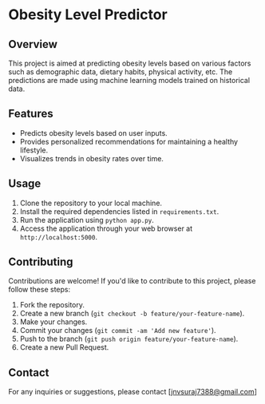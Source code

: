 # Obesity Level Predictor

## Overview
This project is aimed at predicting obesity levels based on various factors such as demographic data, dietary habits, physical activity, etc. The predictions are made using machine learning models trained on historical data.

## Features
- Predicts obesity levels based on user inputs.
- Provides personalized recommendations for maintaining a healthy lifestyle.
- Visualizes trends in obesity rates over time.

## Usage
1. Clone the repository to your local machine.
2. Install the required dependencies listed in `requirements.txt`.
3. Run the application using `python app.py`.
4. Access the application through your web browser at `http://localhost:5000`.


## Contributing
Contributions are welcome! If you'd like to contribute to this project, please follow these steps:
1. Fork the repository.
2. Create a new branch (`git checkout -b feature/your-feature-name`).
3. Make your changes.
4. Commit your changes (`git commit -am 'Add new feature'`).
5. Push to the branch (`git push origin feature/your-feature-name`).
6. Create a new Pull Request.

## Contact
For any inquiries or suggestions, please contact [jnvsuraj7388@gmail.com]
